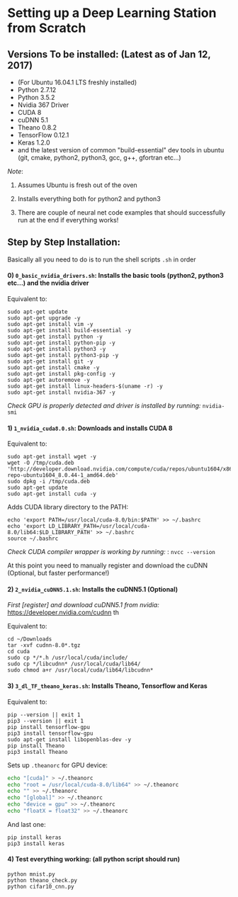 Setting up a Deep Learning Station from Scratch
================================================

Versions To be installed: (Latest as of Jan 12, 2017)
-----------------------------------------------------

- (For Ubuntu 16.04.1 LTS freshly installed)
- Python 2.7.12
- Python 3.5.2
- Nvidia 367 Driver
- CUDA 8
- cuDNN 5.1
- Theano 0.8.2
- TensorFlow 0.12.1
- Keras 1.2.0
- and the latest version of common "build-essential" dev tools in ubuntu 
(git, cmake, python2, python3, gcc, g++, gfortran etc...)

*Note*: 
1) Assumes Ubuntu is fresh out of the oven

2) Installs everything both for python2 and python3 

3) There are couple of neural net code examples that should successfully run at the end if everything works!


Step by Step Installation:
-------------------------
Basically all you need to do is to run the shell scripts `.sh` in order

#### 0) `0_basic_nvidia_drivers.sh`: Installs the basic tools (python2, python3 etc...) and the nvidia driver

Equivalent to:

```shell
sudo apt-get update
sudo apt-get upgrade -y
sudo apt-get install vim -y
sudo apt-get install build-essential -y
sudo apt-get install python -y
sudo apt-get install python-pip -y
sudo apt-get install python3 -y
sudo apt-get install python3-pip -y
sudo apt-get install git -y
sudo apt-get install cmake -y
sudo apt-get install pkg-config -y
sudo apt-get autoremove -y
sudo apt-get install linux-headers-$(uname -r) -y
sudo apt-get install nvidia-367 -y
```

*Check GPU is properly detected and driver is installed by running:* `nvidia-smi`

#### 1) `1_nvidia_cuda8.0.sh`: Downloads and installs CUDA 8

Equivalent to:

```shell
sudo apt-get install wget -y
wget -O /tmp/cuda.deb 'http://developer.download.nvidia.com/compute/cuda/repos/ubuntu1604/x86_64/cuda-repo-ubuntu1604_8.0.44-1_amd64.deb'
sudo dpkg -i /tmp/cuda.deb
sudo apt-get update
sudo apt-get install cuda -y
```

Adds CUDA library directory to the PATH:
```shell 
echo 'export PATH=/usr/local/cuda-8.0/bin:$PATH' >> ~/.bashrc
echo 'export LD_LIBRARY_PATH=/usr/local/cuda-8.0/lib64:$LD_LIBRARY_PATH' >> ~/.bashrc
source ~/.bashrc
```

*Check CUDA compiler wrapper is working by running:* : `nvcc --version`

At this point you need to manually register and download the cuDNN (Optional, but faster performance!)

#### 2) `2_nvidia_cuDNN5.1.sh`: Installs the cuDNN5.1 (Optional)

*First [register] and download cuDNN5.1 from nvidia:* <https://developer.nvidia.com/cudnn> th

Equivalent to:

```shell
cd ~/Downloads
tar -xvf cudnn-8.0*.tgz
cd cuda
sudo cp */*.h /usr/local/cuda/include/
sudo cp */libcudnn* /usr/local/cuda/lib64/
sudo chmod a+r /usr/local/cuda/lib64/libcudnn*
```

#### 3) `3_dl_TF_theano_keras.sh`: Installs Theano, Tensorflow and Keras

Equivalent to:

```shell
pip --version || exit 1
pip3 --version || exit 1
pip install tensorflow-gpu
pip3 install tensorflow-gpu
sudo apt-get install libopenblas-dev -y
pip install Theano
pip3 install Theano
```

Sets up `.theanorc` for GPU device:

```bash
echo "[cuda]" > ~/.theanorc
echo "root = /usr/local/cuda-8.0/lib64" >> ~/.theanorc
echo "" >> ~/.theanorc
echo "[global]" >> ~/.theanorc
echo "device = gpu" >> ~/.theanorc
echo "floatX = float32" >> ~/.theanorc
```

And last one:

```shell
pip install keras
pip3 install keras
```

#### 4) Test everything working: (all python script should run)


```shell
python mnist.py
python theano_check.py
python cifar10_cnn.py
```
